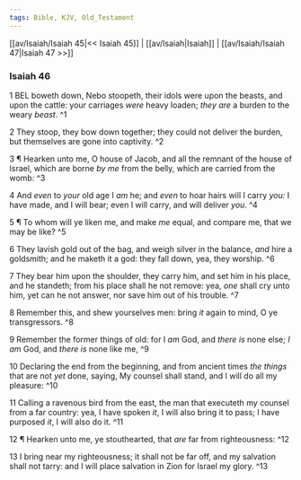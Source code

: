 ```yaml
---
tags: Bible, KJV, Old_Testament
---
```


[[av/Isaiah/Isaiah 45|<< Isaiah 45]] | [[av/Isaiah|Isaiah]] | [[av/Isaiah/Isaiah 47|Isaiah 47 >>]]

### Isaiah 46

1 BEL boweth down, Nebo stoopeth, their idols were upon the beasts, and upon the cattle: your carriages _were_ heavy loaden; _they_ _are_ a burden to the weary _beast_. ^1

2 They stoop, they bow down together; they could not deliver the burden, but themselves are gone into captivity. ^2

3 ¶ Hearken unto me, O house of Jacob, and all the remnant of the house of Israel, which are borne _by_ _me_ from the belly, which are carried from the womb: ^3

4 And _even_ to _your_ old age I _am_ he; and _even_ to hoar hairs will I carry _you:_ I have made, and I will bear; even I will carry, and will deliver _you_. ^4

5 ¶ To whom will ye liken me, and make _me_ equal, and compare me, that we may be like? ^5

6 They lavish gold out of the bag, and weigh silver in the balance, _and_ hire a goldsmith; and he maketh it a god: they fall down, yea, they worship. ^6

7 They bear him upon the shoulder, they carry him, and set him in his place, and he standeth; from his place shall he not remove: yea, _one_ shall cry unto him, yet can he not answer, nor save him out of his trouble. ^7

8 Remember this, and shew yourselves men: bring _it_ again to mind, O ye transgressors. ^8

9 Remember the former things of old: for I _am_ God, and _there_ _is_ none else; _I_ _am_ God, and _there_ _is_ none like me, ^9

10 Declaring the end from the beginning, and from ancient times _the_ _things_ that are not _yet_ done, saying, My counsel shall stand, and I will do all my pleasure: ^10

11 Calling a ravenous bird from the east, the man that executeth my counsel from a far country: yea, I have spoken _it_, I will also bring it to pass; I have purposed _it_, I will also do it. ^11

12 ¶ Hearken unto me, ye stouthearted, that _are_ far from righteousness: ^12

13 I bring near my righteousness; it shall not be far off, and my salvation shall not tarry: and I will place salvation in Zion for Israel my glory. ^13
